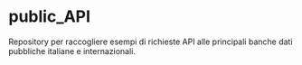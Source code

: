# public_API

Repository per raccogliere esempi di richieste API alle principali banche dati pubbliche italiane e internazionali.
